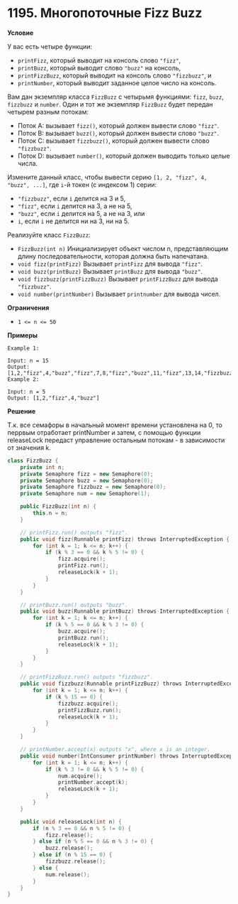 # 1195. Многопоточные Fizz Buzz

**Условие**

У вас есть четыре функции:

- `printFizz`, который выводит на консоль слово `"fizz"`,
- `printBuzz`, который выводит слово `"buzz"` на консоль,
- `printFizzBuzz`, который выводит на консоль слово `"fizzbuzz"`, и
- `printNumber`, который выводит заданное целое число на консоль.

Вам дан экземпляр класса `FizzBuzz` с четырьмя функциями: `fizz`, `buzz`, `fizzbuzz` и `number`. Один и тот же экземпляр `FizzBuzz` будет передан четырем разным потокам:

- Поток A: вызывает `fizz()`, который должен вывести слово `"fizz"`.
- Поток B: вызывает `buzz()`, который должен вывести слово `"buzz"`.
- Поток C: вызывает `fizzbuzz()`, который должен вывести слово `"fizzbuzz"`.
- Поток D: вызывает `number()`, который должен выводить только целые числа.

Измените данный класс, чтобы вывести серию `[1, 2, "fizz", 4, "buzz", ...]`, где `i`-й токен (с индексом 1) серии:

- `"fizzbuzz"`, если `i` делится на 3 и 5,
- `"fizz"`, если `i` делится на 3, а не на 5,
- `"buzz"`, если `i` делится на 5, а не на 3, или
- `i`, если `i` не делится ни на 3, ни на 5.

Реализуйте класс `FizzBuzz`:

- `FizzBuzz(int n)` Инициализирует объект числом n, представляющим длину последовательности, которая должна быть напечатана.
- `void fizz(printFizz)` Вызывает `printFizz` для вывода `"fizz"`.
- `void buzz(printBuzz)` Вызывает `printBuzz` для вывода `"buzz"`.
- `void fizzbuzz(printFizzBuzz)` Вызывает `printFizzBuzz` для вывода `"fizzbuzz"`.
- `void number(printNumber)` Вызывает `printnumber` для вывода чисел.

**Ограничения**
- `1 <= n <= 50`


**Примеры**
```
Example 1:

Input: n = 15
Output: [1,2,"fizz",4,"buzz","fizz",7,8,"fizz","buzz",11,"fizz",13,14,"fizzbuzz"]
Example 2:

Input: n = 5
Output: [1,2,"fizz",4,"buzz"]
```


**Решение**

Т.к. все семафоры в начальный момент времени установлена на 0, то перрвым отработает printNumber и затем, с помощью функции releaseLock передаст управление остальным потокам - в зависимости от значения k.
```C++
class FizzBuzz {
    private int n;
	private Semaphore fizz = new Semaphore(0);
	private Semaphore buzz = new Semaphore(0);
	private Semaphore fizzbuzz = new Semaphore(0);
	private Semaphore num = new Semaphore(1);

	public FizzBuzz(int n) {
        this.n = n;
    }

	// printFizz.run() outputs "fizz".
	public void fizz(Runnable printFizz) throws InterruptedException {
		for (int k = 1; k <= n; k++) {
			if (k % 3 == 0 && k % 5 != 0) {
				fizz.acquire();
				printFizz.run();
				releaseLock(k + 1);
			}
		}
	}

	// printBuzz.run() outputs "buzz".
	public void buzz(Runnable printBuzz) throws InterruptedException {
		for (int k = 1; k <= n; k++) {
			if (k % 5 == 0 && k % 3 != 0) {
				buzz.acquire();
				printBuzz.run();
				releaseLock(k + 1);
			}
		}
	}

	// printFizzBuzz.run() outputs "fizzbuzz".
	public void fizzbuzz(Runnable printFizzBuzz) throws InterruptedException {
		for (int k = 1; k <= n; k++) {
			if (k % 15 == 0) {
				fizzbuzz.acquire();
				printFizzBuzz.run();
				releaseLock(k + 1);
			}
		}
	}

	// printNumber.accept(x) outputs "x", where x is an integer.
	public void number(IntConsumer printNumber) throws InterruptedException {
		for (int k = 1; k <= n; k++) {
			if (k % 3 != 0 && k % 5 != 0) {
				num.acquire();
				printNumber.accept(k);
				releaseLock(k + 1);
			}
		}
	}

	public void releaseLock(int n) {
		if (n % 3 == 0 && n % 5 != 0) {
			fizz.release();
		} else if (n % 5 == 0 && n % 3 != 0) {
			buzz.release();
		} else if (n % 15 == 0) {
			fizzbuzz.release();
		} else {
			num.release();
		}
	}
}
```






 


 


